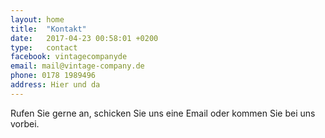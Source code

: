 ```yaml
---
layout: home
title:  "Kontakt"
date:   2017-04-23 00:58:01 +0200
type:   contact
facebook: vintagecompanyde
email: mail@vintage-company.de
phone: 0178 1989496
address: Hier und da
---
```


Rufen Sie gerne an, schicken Sie uns eine Email oder kommen Sie bei uns vorbei.
